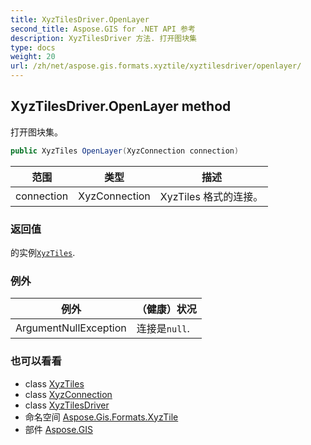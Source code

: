 ```yaml
---
title: XyzTilesDriver.OpenLayer
second_title: Aspose.GIS for .NET API 参考
description: XyzTilesDriver 方法. 打开图块集
type: docs
weight: 20
url: /zh/net/aspose.gis.formats.xyztile/xyztilesdriver/openlayer/
---
```

## XyzTilesDriver.OpenLayer method

打开图块集。

```csharp
public XyzTiles OpenLayer(XyzConnection connection)
```

| 范围 | 类型 | 描述 |
| --- | --- | --- |
| connection | XyzConnection | XyzTiles 格式的连接。 |

### 返回值

的实例[`XyzTiles`](../../xyztiles/).

### 例外

| 例外 | （健康）状况 |
| --- | --- |
| ArgumentNullException | 连接是`null`. |

### 也可以看看

* class [XyzTiles](../../xyztiles/)
* class [XyzConnection](../../xyzconnection/)
* class [XyzTilesDriver](../)
* 命名空间 [Aspose.Gis.Formats.XyzTile](../../xyztilesdriver/)
* 部件 [Aspose.GIS](../../../)


